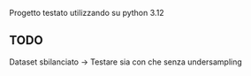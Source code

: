 Progetto testato utilizzando su python 3.12

TODO
------------------------------------------------------------------
Dataset sbilanciato -> Testare sia con che senza undersampling